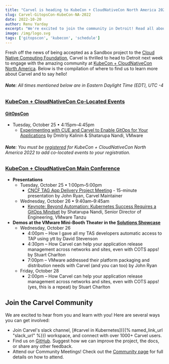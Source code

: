 ```yaml
---
title: "Carvel is heading to KubeCon + CloudNativeCon North America 2022"
slug: Carvel-GitopsCon-KubeCon-NA-2022
date: 2022-10-20
author: Renu Yarday
excerpt: "We're excited to join the community in Detroit! Read all about the talks and places we'll be for KubeCon + CloudNativeCon North America next week."
image: /img/logo.svg
tags: ['gitopscon', 'kubecon', 'schedule']
---
```

Fresh off the news of being accepted as a Sandbox project to the [Cloud Native Computing Foundation](https://www.cncf.io/), Carvel is thrilled to head to Detroit next week to engage with the amazing community at [KubeCon + CloudNativeCon North America](https://events.linuxfoundation.org/kubecon-cloudnativecon-north-america/). Below is the compilation of where to find us to learn more about Carvel and to say hello!
###### **Note**: All times mentioned below are in Eastern Daylight Time (EDT), UTC -4

### [KubeCon + CloudNativeCon Co-Located Events](https://events.linuxfoundation.org/kubecon-cloudnativecon-north-america/program/colocated-events/#attendees)

#### [GitOpsCon](https://events.linuxfoundation.org/gitopscon-north-america/)
- Tuesday, October 25 • 4:15pm–4:45pm
    - [Experimenting with CUE and Carvel to Enable GitOps for Your Applications](https://sched.co/1AR9Z) by Dmitriy Kalinin & Shatarupa Nandi, VMware

###### **Note**: You must be [registered](https://events.linuxfoundation.org/kubecon-cloudnativecon-north-america/register/) for KubeCon + CloudNativeCon North America 2022 to add co-located events to your registration.

### [KubeCon + CloudNativeCon Main Conference](https://events.linuxfoundation.org/kubecon-cloudnativecon-north-america/)
- **Presentations**
    - Tuesday, October 25 • 1:00pm–5:00pm
        - [CNCF TAG App Delivery Project Meeting](https://sched.co/1BaU0) - 15-minute presentation by John Ryan, Carvel Maintainer
    - Wednesday, October 26 • 9:40am–9:45am
        - [Keynote: Beyond Automation: Kubernetes Success Requires a GitOps Mindset](https://sched.co/182LA) by Shatarupa Nandi, Senior Director of Engineering, VMware Tanzu
- **Demos at the VMware Mini-Booth Theater in the [Solutions Showcase](https://kccncna2022.sched.com/type/Solutions+Showcase?iframe=no)**
    - Wednesday, October 26
        - 4:00pm – How I gave all my TAS developers automatic access to TAP using ytt by David Stevenson
        - 4:30pm – How Carvel can help your application release management across networks and sites, even with COTS apps! by Stuart Charlton
        - 7:00pm – VMware addressed their platform packaging and distribution needs with Carvel (and you can too) by John Ryan
    - Friday, October 28
        - 2:00pm – How Carvel can help your application release management across networks and sites, even with COTS apps! (yes, this is a repeat) by Stuart Charlton

## Join the Carvel Community

We are excited to hear from you and learn with you! Here are several ways you can get involved:
* Join Carvel's slack channel, [#carvel in Kubernetes]({{% named_link_url "slack_url" %}}) workspace, and connect with over 1000+ Carvel users.
* Find us on [GitHub](https://github.com/vmware-tanzu/carvel). Suggest how we can improve the project, the docs, or share any other feedback.
* Attend our Community Meetings! Check out the [Community page](/community/) for full details on how to attend.
